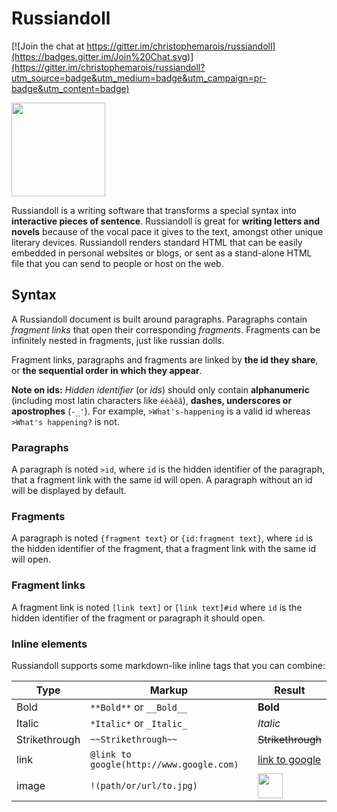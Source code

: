 # Russiandoll

[![Join the chat at https://gitter.im/christophemarois/russiandoll](https://badges.gitter.im/Join%20Chat.svg)](https://gitter.im/christophemarois/russiandoll?utm_source=badge&utm_medium=badge&utm_campaign=pr-badge&utm_content=badge)

<img src="https://raw.githubusercontent.com/christophemarois/russiandoll/master/russiandoll.png" height="150">

Russiandoll is a writing software that transforms a special syntax into **interactive pieces of sentence**. Russiandoll is great for **writing letters and novels** because of the vocal pace it gives to the text, amongst other unique literary devices. Russiandoll renders standard HTML that can be easily embedded in personal websites or blogs, or sent as a stand-alone HTML file that you can send to people or host on the web.

## Syntax

A Russiandoll document is built around paragraphs. Paragraphs contain *fragment links* that open their corresponding *fragments*. Fragments can be infinitely nested in fragments, just like russian dolls.

Fragment links, paragraphs and fragments are linked by **the id they share**, or **the sequential order in which they appear**.

**Note on ids:** *Hidden identifier* (or *ids*) should only contain **alphanumeric** (including most latin characters like `éèàêâ`), **dashes, underscores or apostrophes** (`-_'`). For example, `>What's-happening` is a valid id whereas `>What's happening?` is not.

### Paragraphs

A paragraph is noted `>id`, where `id` is the hidden identifier of the paragraph, that a fragment link with the same id will open. A paragraph without an id will be displayed by default.

### Fragments

A paragraph is noted `{fragment text}` or `{id:fragment text}`, where `id` is the hidden identifier of the fragment, that a fragment link with the same id will open.

### Fragment links

A fragment link is noted `[link text]` or `[link text]#id` where `id` is the hidden identifier of the fragment or paragraph it should open.

### Inline elements

Russiandoll supports some markdown-like inline tags that you can combine:

Type|Markup|Result
---|---|---
Bold|`**Bold**` or `__Bold__`|<strong>Bold</strong>
Italic|`*Italic*` or `_Italic_`|<em>Italic</em>
Strikethrough|`~~Strikethrough~~`|<del>Strikethrough</del>
link|`@link to google(http://www.google.com)`|<a href="http://www.google.com" target="_blank">link to google</a>
image|`!(path/or/url/to.jpg)`|<img src="https://raw.githubusercontent.com/christophemarois/russiandoll/master/russiandoll.png" height="40">


